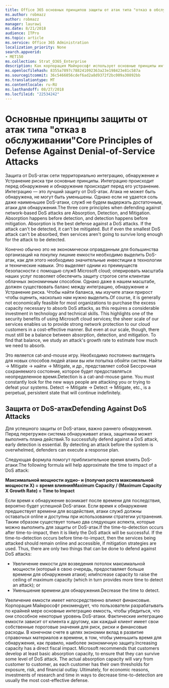 ```yaml
---
title: Office 365 основных принципов защиты от атак типа "отказ в обслуживании"
ms.author: robmazz
author: robmazz
manager: laurawi
ms.date: 8/21/2018
audience: ITPro
ms.topic: article
ms.service: Office 365 Administration
localization_priority: None
search.appverid:
- MET150
ms.collection: Strat_O365_Enterprise
description: Как корпорация Майкрософт использует основные принципы интеграцию, обнаружение и Устранение риска в его защиту от атак типа "отказ в обслуживании" (DoS).
ms.openlocfilehash: 8355a7897c788241092363a23e198423e81c587a
ms.sourcegitcommit: 36c5466056cdef6ad2a8d9372f2bc009a30892bb
ms.translationtype: MT
ms.contentlocale: ru-RU
ms.lasthandoff: 08/27/2018
ms.locfileid: "22534242"
---
```

# <a name="core-principles-of-defense-against-denial-of-service-attacks"></a><span data-ttu-id="e9b0e-103">Основные принципы защиты от атак типа "отказ в обслуживании"</span><span class="sxs-lookup"><span data-stu-id="e9b0e-103">Core Principles of Defense Against Denial-of-Service Attacks</span></span>
<span data-ttu-id="e9b0e-p101">Защита от DoS-атак сети территориально интеграцию, обнаружение и Устранение риска три основные принципы. Интеграцию происходит перед обнаружение и обнаружение происходит перед его устранение. Интеграцию — это лучший защиту от DoS-атак. Атака не может быть обнаружена, не могут быть уменьшены. Однако если не удается соль даже наименьшее DoS-атаки, служб не будем выдержать достаточным, атаки для обнаружения.</span><span class="sxs-lookup"><span data-stu-id="e9b0e-p101">The three core principles when defending against network-based DoS attacks are Absorption, Detection, and Mitigation. Absorption happens before detection, and detection happens before mitigation. Absorption is the best defense against a DoS attacks. If the attack can't be detected, it can't be mitigated. But if even the smallest DoS attack can't be absorbed, then services aren't going to survive long enough for the attack to be detected.</span></span>

<span data-ttu-id="e9b0e-p102">Конечно обычно это не экономически оправданным для большинства организаций на покупку лишние емкости необходимо выделить DoS-атак, как для этого необходимо значительные инвестиции в технологии и технические навыки. Это выделяет одним из преимуществ безопасности с помощью служб Microsoft cloud; оперировать масштаба наших услуг позволяет обеспечить защиту строгое сети клиентам облачных экономичным способом. Однако даже в нашем масштабе, должен существовать баланс между интеграцию, обнаружение и Устранение риска. Чтобы найти баланса, мы изучите атаки прирост чтобы оценить, насколько нам нужно выделить.</span><span class="sxs-lookup"><span data-stu-id="e9b0e-p102">Of course, it is generally not economically feasible for most organizations to purchase the excess capacity necessary to absorb DoS attacks, as this requires a considerable investment in technology and technical skills. This highlights one of the security benefits of using Microsoft cloud services; the sheer scale of our services enables us to provide strong network protection to our cloud customers in a cost-effective manner. But even at our scale, though, there must still be a balance between absorption, detection, and mitigation. To find that balance, we study an attack's growth rate to estimate how much we need to absorb.</span></span>

<span data-ttu-id="e9b0e-p103">Это является cat-and-mouse игру. Необходимо постоянно выглядеть для новых способов людей атаки вы или попытка обойти систем. Найти -> Mitigate -> найти -> Mitigate, и др., представляет собой Бессрочная сохраняемого состояние, которое будет предоставляться неопределенное время.</span><span class="sxs-lookup"><span data-stu-id="e9b0e-p103">Detection is a cat-and-mouse game. You must constantly look for the new ways people are attacking you or trying to defeat your systems. Detect -> Mitigate -> Detect -> Mitigate, etc., is a perpetual, persistent state that will continue indefinitely.</span></span>

## <a name="defending-against-dos-attacks"></a><span data-ttu-id="e9b0e-116">Защита от DoS-атак</span><span class="sxs-lookup"><span data-stu-id="e9b0e-116">Defending Against DoS Attacks</span></span>
<span data-ttu-id="e9b0e-p104">Для успешного защиты от DoS-атаки, важно раннего обнаружения. Перед перегружен система обнаруживает атака, защитники может выполнять плана действий.</span><span class="sxs-lookup"><span data-stu-id="e9b0e-p104">To successfully defend against a DoS attack, early detection is essential. By detecting an attack before the system is overwhelmed, defenders can execute a response plan.</span></span>

<span data-ttu-id="e9b0e-119">Следующая формула помогут приблизительное время влиять DoS-атаки:</span><span class="sxs-lookup"><span data-stu-id="e9b0e-119">The following formula will help approximate the time to impact of a DoS attack:</span></span>

   <span data-ttu-id="e9b0e-120">**Максимальной мощности аудио- и (получил роста максимальной мощности X) = время влияния**</span><span class="sxs-lookup"><span data-stu-id="e9b0e-120">**Maximum Capacity / (Maximum Capacity X Growth Rate) = Time to Impact**</span></span>

<span data-ttu-id="e9b0e-p105">Если время к обнаружение возникает после времени для последствия, вероятно будет успешной DoS-атаки. Если время к обнаружение предшествует времени для воздействия, атаки служб должны оставаться online и доступны при использовании стратегии устранения. Таким образом существует только два следующих аспекта, которые можно выполнить для защиты от DoS-атак.</span><span class="sxs-lookup"><span data-stu-id="e9b0e-p105">If the time-to-detection occurs after time-to-impact, then it is likely the DoS attack will be successful. If the time-to-detection occurs before time-to-impact, then the services being attacked should remain online and accessible, if mitigation strategies are used. Thus, there are only two things that can be done to defend against DoS attacks:</span></span>
- <span data-ttu-id="e9b0e-124">Увеличение емкости для возведения потолок максимальной мощности (который в свою очередь, предоставляет больше времени для обнаружения атаки); или</span><span class="sxs-lookup"><span data-stu-id="e9b0e-124">Increase capacity to raise the ceiling of maximum capacity (which in turn provides more time to detect an attack); or</span></span>
- <span data-ttu-id="e9b0e-125">Уменьшение времени для обнаружения.</span><span class="sxs-lookup"><span data-stu-id="e9b0e-125">Decrease the time to detect.</span></span>

<span data-ttu-id="e9b0e-p106">Увеличение емкости имеет непосредственно влияют финансовые. Корпорация Майкрософт рекомендует, что пользователи разрабатывать по крайней мере основные интеграцию емкость, чтобы убедиться, что они способное некоторые уровень DoS-атаки. Фактические интеграцию емкости зависит от клиента к другому, как каждый клиент имеет свои собственные пороговые значения для риск, риски и финансовые расходы. В конечном счете в целях экономии вклад в развитие справочных материалов и времени, в том, чтобы уменьшить время для обнаружения, как правило, наиболее экономичную защиту.</span><span class="sxs-lookup"><span data-stu-id="e9b0e-p106">Increasing capacity has a direct fiscal impact. Microsoft recommends that customers develop at least basic absorption capacity, to ensure that they can survive some level of DoS attack. The actual absorption capacity will vary from customer to customer, as each customer has their own thresholds for exposure, risk, and financial outlay. Ultimately, for economic reasons, investments of research and time in ways to decrease time-to-detection are usually the most cost-effective defense.</span></span>
